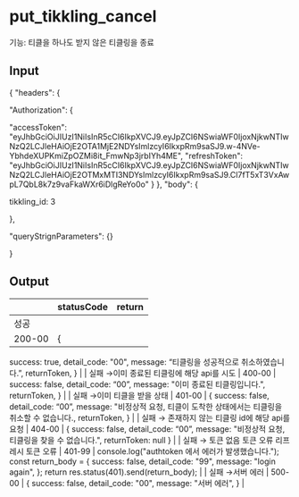 # put_tikkling_cancel

기능: 티클을 하나도 받지 않은 티클링을 종료

## Input

{ "headers": { 

"Authorization": { 

"accessToken": "eyJhbGciOiJIUzI1NiIsInR5cCI6IkpXVCJ9.eyJpZCI6NSwiaWF0IjoxNjkwNTIwNzQ2LCJleHAiOjE2OTA1MjE2NDYsImlzcyI6IkxpRm9saSJ9.w-4NVe-YbhdeXUPKmiZpOZMi8it_FmwNp3jrbIYh4ME", "refreshToken": "eyJhbGciOiJIUzI1NiIsInR5cCI6IkpXVCJ9.eyJpZCI6NSwiaWF0IjoxNjkwNTIwNzQ2LCJleHAiOjE2OTMxMTI3NDYsImlzcyI6IkxpRm9saSJ9.Cl7fT5xT3VxAwpL7QbL8k7z9vaFkaWXr6iDlgReYo0o" } }, "body": {

tikkling_id: 3

}, 

"queryStrignParameters": {} 

}

## Output

|  | statusCode | return |
| --- | --- | --- |
| 성공
 | 200-00 | {
success: true,
detail_code: "00",
message: “티클링을 성공적으로 취소하였습니다.”,
returnToken,
} |
| 실패
→이미 종료된 티클링에 해당 api를 시도 | 400-00 | success: false,
detail_code: “00”,
message: "이미 종료된 티클링입니다.",
returnToken,
} |
| 실패
→이미 티클을 받을 상태 | 401-00 | {
success: false,
detail_code: “00”,
message: "비정상적 요청, 티클이 도착한 상태에서는 티클링을 취소할 수 없습니다.,
returnToken,
} |
| 실패
→ 존재하지 않는 티클링 id에 해당 api를 요청 | 404-00 | {
success: false,
detail_code: “00”,
message: "비정상적 요청, 티클링을 찾을 수 없습니다.",
returnToken: null
} |
| 실패 
→ 토큰 없음
    토큰 오류
    리프레시 토큰 오류 | 401-99 | console.log("authtoken 에서 에러가 발생했습니다.");
const return_body = {
success: false,
detail_code: "99",
message: "login again",
};
return res.status(401).send(return_body); |
| 실패
→서버 에러 | 500-00 | {
success: false,
detail_code: "00",
message: "서버 에러",
} |